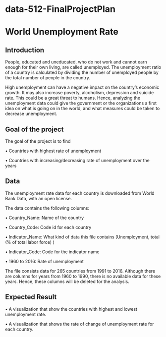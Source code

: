 # data-512-FinalProjectPlan


# World Unemployment Rate

## Introduction

People, educated and uneducated, who do not work and cannot earn enough for their own living, are called unemployed. The unemployment ratio of a country is calculated by dividing the number of unemployed people by the total number of people in the country.

High unemployment can have a negative impact on the country’s economic growth. It may also increase poverty, alcoholism, depression and suicide rate. This could be a great threat to humans. 
Hence, analyzing the unemployment data could give the government or the organizations a first idea on what is going on in the world, and what measures could be taken to decrease unemployment.

## Goal of the project
The goal of the project is to find 

•	Countries with highest rate of unemployment

•	Countries with increasing/decreasing rate of unemployment over the years

## Data

The unemployment rate data for each country is downloaded from World Bank Data, with an open license. 
	



The data contains the following columns:

• Country_Name:	Name of the country

• Country_Code:	Code id for each country

• Indicator_Name:	What kind of data this file contains (Unemployment, total (% of total labor force) )

• Indicator_Code:	Code for the indicator name

• 1960 to 2016:	Rate of unemployment


The file consists data for 265 countries from 1991 to 2016. Although there are columns for years from 1960 to 1990, there is no available data for these years. Hence, these columns will be deleted for the analysis.

## Expected Result

•	A visualization that show the countries with highest and lowest unemployment rate. 

•	A visualization that shows the rate of change of unemployment rate for each country.


